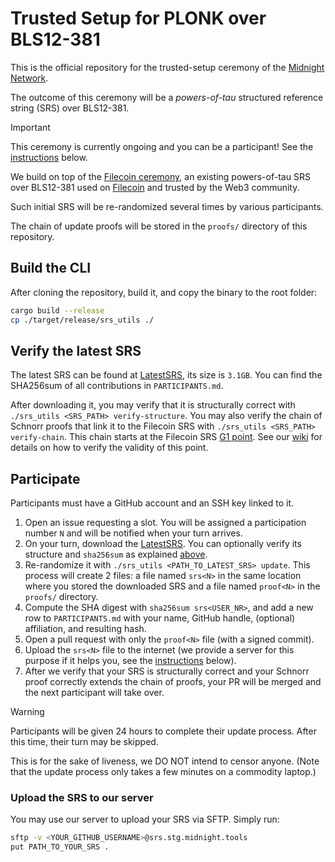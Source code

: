 # Trusted Setup for PLONK over BLS12-381  

This is the official repository for the trusted-setup ceremony of the 
[Midnight Network](https://midnight.network/).

The outcome of this ceremony will be a *powers-of-tau* structured reference
string (SRS) over BLS12-381.

> [!IMPORTANT]  
> This ceremony is currently ongoing and you can be a participant! See the
> [instructions](#participate) below.

We build on top of the 
[Filecoin ceremony](https://trusted-setup.filecoin.io/phase1/), an existing
powers-of-tau SRS over BLS12-381 used on [Filecoin](https://filecoin.io/) and
trusted by the Web3 community.

Such initial SRS will be re-randomized several times by various participants.

The chain of update proofs will be stored in the `proofs/` directory of this
repository.

## Build the CLI

After cloning the repository, build it, and copy the binary to the root folder:
```sh
cargo build --release
cp ./target/release/srs_utils ./
```  

## Verify the latest SRS

The latest SRS can be found at [LatestSRS], its size is `3.1GB`. You can find the SHA256sum
of all contributions in `PARTICIPANTS.md`.

After downloading it, you may verify that it is structurally correct with
`./srs_utils <SRS_PATH> verify-structure`.
You may also verify the chain of Schnorr proofs that link it to the
Filecoin SRS with `./srs_utils <SRS_PATH> verify-chain`.
This chain starts at the Filecoin SRS [G1 point](filecoin_srs_g1_point).
See our [wiki](wiki.md) for details on how to verify the validity of this point.

## Participate

Participants must have a GitHub account and an SSH key linked to it.

1. Open an issue requesting a slot. You will be assigned a participation
number `N` and will be notified when your turn arrives.
2. On your turn, download the [LatestSRS]. You can optionally verify its
structure and `sha256sum` as explained [above](#verify-the-latest-srs).
3. Re-randomize it with `./srs_utils <PATH_TO_LATEST_SRS> update`. This process
will create 2 files: a file named `srs<N>` in the same location where you stored the downloaded SRS and
a file named `proof<N>` in the `proofs/` directory.
4. Compute the SHA digest with `sha256sum srs<USER_NR>`, and add 
a new row to `PARTICIPANTS.md` with your name, GitHub handle, (optional) affiliation, and resulting hash.
5. Open a pull request with only the `proof<N>` file (with a signed commit).
6. Upload the `srs<N>` file to the internet (we provide a server for this purpose if
it helps you, see the [instructions](#upload-the-srs-to-our-server) below).
7. After we verify that your SRS is structurally correct and your Schnorr proof
correctly extends the chain of proofs, your PR will be merged and the next
participant will take over.

> [!WARNING]  
> Participants will be given 24 hours to complete their update process.
> After this time, their turn may be skipped.
>
> This is for the sake of liveness, we DO NOT intend to censor anyone.
> (Note that the update process only takes a few minutes on a commodity laptop.)

### Upload the SRS to our server

You may use our server to upload your SRS via SFTP.
Simply run:

```sh
sftp -v <YOUR_GITHUB_USERNAME>@srs.stg.midnight.tools
put PATH_TO_YOUR_SRS .
```

[LatestSRS]: https://srs.midnight.network/current_srs/challenge19_2p25
